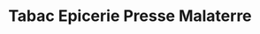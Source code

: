 ---
title: "Tabac Epicerie Presse Malaterre"
url: /quarante/tabac-epicerie-presse-malaterre/
shop: Zeitungen
---